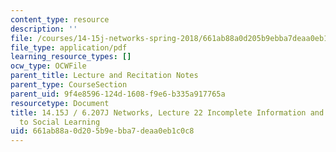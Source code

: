 ```yaml
---
content_type: resource
description: ''
file: /courses/14-15j-networks-spring-2018/661ab88a0d205b9ebba7deaa0eb1c0c8_MIT14_15JS18_lec22.pdf
file_type: application/pdf
learning_resource_types: []
ocw_type: OCWFile
parent_title: Lecture and Recitation Notes
parent_type: CourseSection
parent_uid: 9f4e8596-124d-1608-f9e6-b335a917765a
resourcetype: Document
title: 14.15J / 6.207J Networks, Lecture 22 Incomplete Information and Introduction
  to Social Learning
uid: 661ab88a-0d20-5b9e-bba7-deaa0eb1c0c8
---
```

